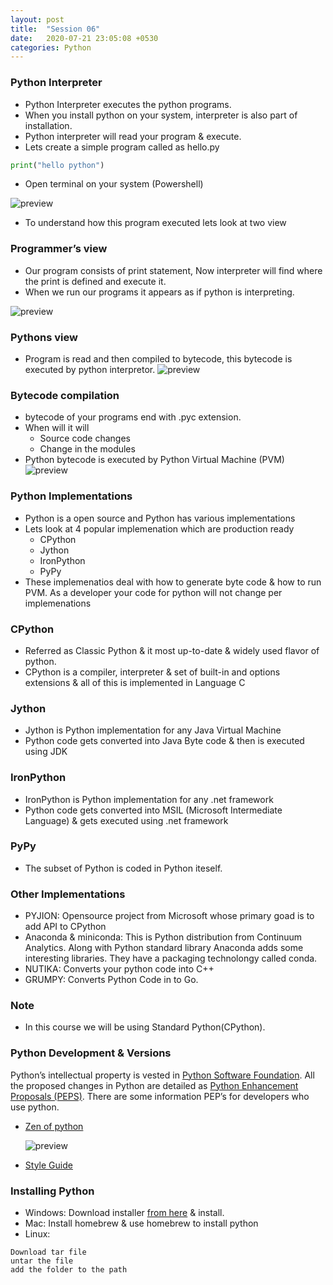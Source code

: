 ```yaml
---
layout: post
title:  "Session 06"
date:   2020-07-21 23:05:08 +0530
categories: Python
---
```

### Python Interpreter
* Python Interpreter executes the python programs.
* When you install python on your system, interpreter is also part of installation.
* Python interpreter will read your program & execute.
* Lets create a simple program called as hello.py
```python
print("hello python")
```
* Open terminal on your system (Powershell)

![preview](../../../../assets/python07.png)
* To understand how this program executed lets look at two view

### Programmer’s view
* Our program consists of print statement, Now interpreter will find where the print is defined and execute it.
* When we run our programs it appears as if python is interpreting.

![preview](../../../../assets/python08.png)

### Pythons view
* Program is read and then compiled to bytecode, this bytecode is executed by python interpretor.
![preview](../../../../assets/python09.png)

### Bytecode compilation
* bytecode of your programs end with .pyc extension.
* When will it will
  * Source code changes
  * Change in the modules
* Python bytecode is executed by Python Virtual Machine (PVM)
![preview](../../../../assets/python10.png)

### Python Implementations
* Python is a open source and Python has various implementations
* Lets look at 4 popular implemenation which are production ready
  * CPython
  * Jython
  * IronPython
  * PyPy
* These implemenatios deal with how to generate byte code & how to run PVM. As a developer your code for python will not change per implemenations

### CPython
* Referred as Classic Python & it most up-to-date & widely used flavor of python.
* CPython is a compiler, interpreter & set of built-in and options extensions & all of this is implemented in Language C
  
### Jython
* Jython is Python implementation for any Java Virtual Machine
* Python code gets converted into Java Byte code & then is executed using JDK

### IronPython
* IronPython is Python implementation for any .net framework
* Python code gets converted into MSIL (Microsoft Intermediate Language) & gets executed using .net framework

### PyPy
* The subset of Python is coded in Python iteself.

### Other Implementations
* PYJION: Opensource project from Microsoft whose primary goad is to add API to CPython
* Anaconda & miniconda: This is Python distribution from Continuum Analytics. Along with Python standard library Anaconda adds some interesting libraries. They have a packaging technolongy called conda.
* NUTIKA: Converts your python code into C++
* GRUMPY: Converts Python Code in to Go.

### Note
* In this course we will be using Standard Python(CPython).

### Python Development & Versions
Python’s intellectual property is vested in [Python Software Foundation](https://www.python.org/psf/).
All the proposed changes in Python are detailed as [Python Enhancement Proposals (PEPS)](https://www.python.org/dev/peps/).
There are some information PEP’s for developers who use python.
  * [Zen of python](https://www.python.org/dev/peps/pep-0020/)

    ![preview](../../../../assets/python11.jpg)

  * [Style Guide](https://www.python.org/dev/peps/pep-0008/)

### Installing Python
* Windows: Download installer [from here](https://www.python.org/downloads/) & install.
* Mac: Install homebrew & use homebrew to install python
* Linux:
```
Download tar file
untar the file 
add the folder to the path
```